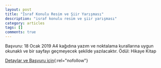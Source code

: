 ```yaml
---
layout: post
title: "İsraf Konulu Resim ve Şiir Yarışması"
description: "israf konulu resim ve şiir yarışması"
category: articles
tags: []
comments: true
---
```


Başvuru: 18 Ocak 2019
A4 kağıdına yazım ve noktalama kurallarına uygun okunaklı  ve bir sayfayı geçmeyecek  şekilde yazılacaktır.
Ödül: Hikaye Kitap

[Detaylar ve Başvuru için](http://kuyucakimamhatip.meb.k12.tr/icerikler/quotisrafquot-konulu-resim-ve-siir-yarismasi_4304946.html?utm_source=edebiyatyarismalari.com&utm_medium=affiliate){:rel="nofollow"}